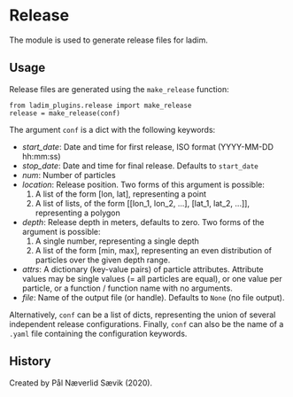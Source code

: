 # Release

The module is used to generate release files for ladim. 


## Usage

Release files are generated using the `make_release` function:

```
from ladim_plugins.release import make_release
release = make_release(conf)
```

The argument `conf` is a dict with the following keywords: 

-   *start_date*: Date and time for first release, ISO format (YYYY-MM-DD hh:mm:ss)
-   *stop_date*: Date and time for final release. Defaults to `start_date`
-   *num*: Number of particles
-   *location*: Release position. Two forms of this argument is possible:
    1.  A list of the form [lon, lat], representing a point
    2.  A list of lists, of the form [[lon_1, lon_2, ...], [lat_1, lat_2, ...]],
        representing a polygon
-   *depth*: Release depth in meters, defaults to zero. Two forms of the
    argument is possible:
    1.  A single number, representing a single depth
    2.  A list of the form [min, max], representing an even distribution of
        particles over the given depth range.
-   *attrs*: A dictionary (key-value pairs) of particle attributes. Attribute
    values may be single values (= all particles are equal), or one value per
    particle, or a function / function name with no arguments.
-   *file*: Name of the output file (or handle). Defaults to `None` (no file output).

Alternatively, `conf` can be a list of dicts, representing the union of several
independent release configurations. Finally, `conf` can also be the name of a
`.yaml` file containing the configuration keywords.


## History

Created by Pål Næverlid Sævik (2020).
